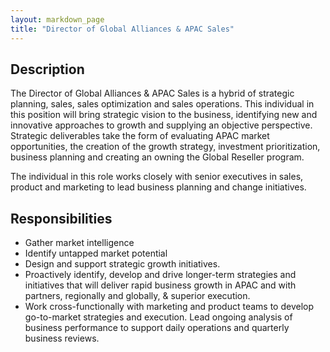 ```yaml
---
layout: markdown_page
title: "Director of Global Alliances & APAC Sales"
---
```



## Description

The Director of Global Alliances & APAC Sales is a hybrid of strategic planning, sales,
sales optimization and sales operations. This individual in this position will bring strategic vision to the business,
identifying new and innovative approaches to growth and supplying an objective perspective.
Strategic deliverables take the form of evaluating APAC market opportunities, the creation
of the growth strategy, investment
prioritization, business planning and creating an owning the Global Reseller program.

The individual in this role works closely with senior executives in sales, product
and marketing to lead business planning and change initiatives.

## Responsibilities

- Gather market intelligence
- Identify untapped market potential
- Design and support strategic growth  initiatives.  
- Proactively identify, develop and drive longer-term strategies and initiatives that
will deliver rapid business growth in APAC and with partners, regionally and globally,
& superior execution.
- Work cross-functionally with marketing and product teams to develop go-to-market strategies and execution.
Lead ongoing analysis of business performance to support daily operations and quarterly business reviews.
